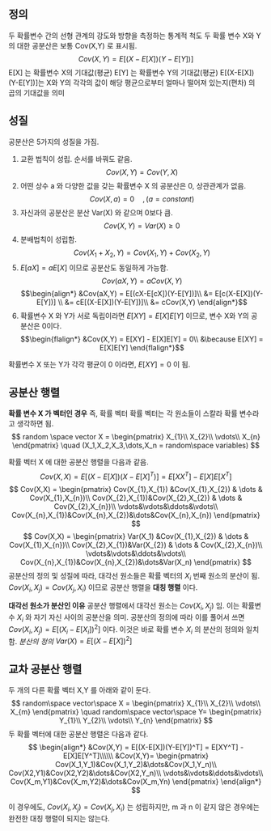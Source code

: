 ## 정의 

두 확률변수 간의 선형 관계의 강도와 방향을 측정하는 통계적 척도
	두 확률 변수 X와 Y의 대한 공분산은 보통 Cov(X,Y) 로 표시됨.
	$$Cov(X,Y) = E[(X-E[X])(Y-E[Y])]$$
	E[X] 는 확률변수 X의 기대값(평균)
	E[Y] 는 확률변수 Y의 기대값(평균)
	E[(X-E[X])(Y-E[Y])]는 X와 Y의 각각의 값이 해당 평균으로부터 얼마나 떨어져 있는지(편차) 의 곱의 기대값을 의미



## 성질

공분산은 5가지의 성질을 가짐.
1) 교환 법칙이 성립. 순서를 바꿔도 같음.
	$$Cov(X,Y) = Cov(Y,X)$$
2) 어떤 상수 a 와 다양한 값을 갖는 확률변수 X 의 공분산은 0, 상관관계가 없음.
	$$Cov(X,a) = 0\quad ,(a = constant)$$
3) 자신과의 공분산은 분산 Var(X) 와 같으며 0보다 큼.
	$$Cov(X,Y) = Var(X) \geq 0$$
4) 분배법칙이 성립함.
	$$Cov(X_1 + X_2,Y) = Cov(X_1, Y) + Cov(X_2,Y)$$
5) $E[aX] = aE[X]$ 이므로 공분산도 동일하게 가능함.
	$$Cov(aX,Y) = aCov(X,Y)$$
	$$\begin{align*}
	&Cov(aX,Y) = E[(cX-E[cX])(Y-E[Y])]\\
	&= E[c(X-E[X])(Y-E[Y])] \\
	&= cE[(X-E[X])(Y-E[Y])]\\
	&= cCov(X,Y)
	\end{align*}$$
6) 확률변수 X 와 Y가 서로 독립이라면 $E[XY] = E[X]E[Y]$ 이므로, 변수 X와 Y의 공분산은 0이다.
	$$\begin{flalign*}
	&Cov(X,Y) = E[XY] - E[X]E[Y] = 0\\
	&\because E[XY] = E[X]E[Y]
	\end{flalign*}$$

확률변수 X 또는 Y가 각각 평균이 0 이라면, $E[XY] = 0$ 이 됨.



## 공분산 행렬

**확률 변수 X 가 벡터인 경우**
	즉, 확률 벡터
	확률 벡터는 각 원소들이 스칼라 확률 변수라고 생각하면 됨.
	$$
	random \space vector X = \begin{pmatrix}
	X_{1}\\
	X_{2}\\
	\vdots\\
	X_{n}
	\end{pmatrix}
	\quad (X_1,X_2,X_3,\dots,X_n = random\space variables)
	$$

확률 벡터 X 에 대한 공분산 행렬을 다음과 같음.
$$
Cov(X,X) = E[(X-E[X])(X-E[X]^T)] = E[XX^T] - E[X]E[X^T] 
$$
$$
Cov(X,X) = 
\begin{pmatrix}
Cov(X_{1},X_{1}) &Cov(X_{1},X_{2}) & \dots & Cov(X_{1},X_{n})\\
Cov(X_{2},X_{1})&Cov(X_{2},X_{2}) & \dots & Cov(X_{2},X_{n})\\
\vdots&\vdots&\ddots&\vdots\\
Cov(X_{n},X_{1})&Cov(X_{n},X_{2})&\dots&Cov(X_{n},X_{n})
\end{pmatrix}
$$
$$
Cov(X,X) = 
\begin{pmatrix}
Var(X_1) &Cov(X_{1},X_{2}) & \dots & Cov(X_{1},X_{n})\\
Cov(X_{2},X_{1})&Var(X_{2}) & \dots & Cov(X_{2},X_{n})\\
\vdots&\vdots&\ddots&\vdots\\
Cov(X_{n},X_{1})&Cov(X_{n},X_{2})&\dots&Var(X_n)
\end{pmatrix}
$$
공분산의 정의 및 성질에 따라, 대각선 원소들은 확률 벡터의 $X_i$ 번째 원소의 분산이 됨.
$Cov(X_i,X_j) = Cov(X_j,X_i)$ 이므로 공분산 행렬을 **대칭 행렬** 이다.


**대각선 원소가 분산인 이유**
공분산 행렬에서 대각선 원소는 $Cov(X_i,X_j)$ 임. 이는 확률변수 $X_i$ 와 자기 자신 사이의 공분산을 의미.
공분산의 정의에 따라 이를 풀어서 쓰면 $Cov(X_i,X_j) = E[(X_i-E[X_i])^2]$ 이다.
이것은 바로 확률 변수 $X_i$ 의 분산의 정의와 일치함.
	_분산의 정의_
	$Var(X) =  E[(X-E[X])^2]$


## 교차 공분산 행렬

두 개의 다른 확률 벡터 X,Y 를 아래와 같이 둔다.
$$
random\space vector\space X =
\begin{pmatrix}
X_{1}\\
X_{2}\\
\vdots\\
X_{m}
\end{pmatrix}
\quad
random\space vector\space Y=
\begin{pmatrix}
Y_{1}\\
Y_{2}\\
\vdots\\
Y_{n}
\end{pmatrix}
$$
두 확률 벡터에 대한 공분산 행렬은 다음과 같다.
$$
\begin{align*}
&Cov(X,Y) = E[(X-E[X])(Y-E[Y])^T] = E[XY^T] - E[X]E[Y^T]\\\\\\
&Cov(X,Y)=
	\begin{pmatrix}
	Cov(X_1,Y_1)&Cov(X_1,Y_2)&\dots&Cov(X_1,Y_n)\\
	Cov(X2,Y1)&Cov(X2,Y2)&\dots&Cov(X2,Y_n)\\
	\vdots&\vdots&\ddots&\vdots\\
	Cov(X_m,Y1)&Cov(X_m,Y2)&\dots&Cov(X_m,Yn)
	\end{pmatrix}
\end{align*}
$$

이 경우에도, $Cov(X_i,X_j)=Cov(X_j,X_i)$ 는 성립하지만, m 과 n 이 같지 않은 경우에는 완전한 대칭 행렬이 되지는 않는다.